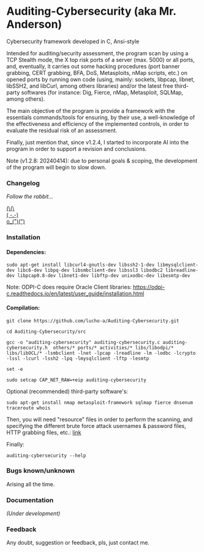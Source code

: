 # Auditing-Cybersecurity (aka Mr. Anderson)
Cybersecurity framework developed in C, Ansi-style

Intended for auditing/security assessment, the program scan by using a TCP Stealth mode, the X top risk ports of a server (max. 5000) or all ports, and, eventually, it carries out some hacking procedures (port banner grabbing, CERT grabbing, BFA, DoS, Metasploits, nMap scripts, etc.) on opened ports by running own code (using, mainly: sockets, libpcap, libnet, libSSH2, and libCurl, among others libraries) and/or the latest free third-party softwares (for instance: Dig, Fierce, nMap, Metasploit, SQLMap, among others).

The main objective of the program is provide a framework with the essentials commands/tools for ensuring, by their use, a well-knowledge of the effectiveness and efficiency of the implemented controls, in order to evaluate the residual risk of an assessment.

Finally, just mention that, since v1.2.4, I started to incorporate AI into the program in order to support a revision and conclusions.

Note (v1.2.8: 20240414): due to personal goals & scoping, the development of the program will begin to slow down.

<!-- ### BTW
For those folks who ask me if I will release the source code: yes, I will. Two reasons stop me right now: in first place, I'm not fully comfortable with the code. I've been re-organizing it, I have a lot of ideas, etc.. In second place (first?), I've been looking for a job since 2 years ago, I've had more than 40 interviews, and I didn't getting hire!, so, I’m not sure why I should give my work to the society for free if this shameless society is incapable to give a job to me! hhahah... anyway, as I said: take me patience, I will ;)
-->
### Changelog
_Follow the rabbit..._

[(\\(\\<br>( -.-)<br>o_(")(")](https://github.com/Lucho-A/Auditing-Cybersecurity/tree/master/changelog)
### Installation
<!--
[Download](https://github.com/Lucho-A/Auditing-Cybersecurity/releases/latest) the file, and use apt-get for resolving dependencies:
```
sudo apt-get install ./auditing-cybersecurity_X.X_X.deb
```
Note: if you already have installed the program, since v1.2.2, it's possible to perform the update executing:
```
sudo auditing-cybersecurity --update
```
-->
#### Dependencies:
```
sudo apt-get install libcurl4-gnutls-dev libssh2-1-dev libmysqlclient-dev libc6-dev libpq-dev libsmbclient-dev libssl3 libodbc2 libreadline-dev libpcap0.8-dev libnet1-dev libftp-dev unixodbc-dev libesmtp-dev
```
Note: ODPI-C does require Oracle Client libraries: https://odpi-c.readthedocs.io/en/latest/user_guide/installation.html

#### Compilation:
```
git clone https://github.com/lucho-a/Auditing-Cybersecurity.git
```
```
cd Auditing-Cybersecurity/src
```
```
gcc -o "auditing-cybersecurity" auditing-cybersecurity.c auditing-cybersecurity.h  others/* ports/* activities/* libs/libodpi/* libs/libOCL/* -lsmbclient -lnet -lpcap -lreadline -lm -lodbc -lcrypto -lssl -lcurl -lssh2 -lpq -lmysqlclient -lftp -lesmtp
```
```
set -e
```
```
sudo setcap CAP_NET_RAW=+eip auditing-cybersecurity
```
Optional (recommended) third-party software's:
```
sudo apt-get install nmap metasploit-framework sqlmap fierce dnsenum traceroute whois
```
Then, you will need "resource" files in order to perform the scanning, and specifying the different brute force attack usernames & password files, HTTP grabbing files, etc.: [link](https://github.com/Lucho-A/Auditing-Cybersecurity/tree/master/default_resources_files)

Finally:
```
auditing-cybersecurity --help
```
<!--
### Bonus Track
I backed up a WSL2 Ubuntu (22.04) image that I created for testing purposes. You can download it if you want:
```
ftp ftp://wsl_images:wsl_images@lucho-a.ddns.net:2121/wsl_images/wsl2-ubuntu-2204-lab-v1_0_0.tar
```
- (sudoer) system user: **mr-anderson:mr-anderson**

Althought there are few intentional issues in certain services, the vm does not pretend to be a kind of "challenge" for anybody, nor a complete testing environment, but only a kind of (backup) starting point for setting-up a testing lab under WSL2 system.

BTW, into the user's home, there is an script for setting up the network in case you've set a bridge connection before.
-->
<!-- ### Documentation about activity descriptions -->
<!-- You can find a brief description [here](https://github.com/Lucho-A/Auditing-Cybersecurity/blob/master/Auditing-Cybersecurity-README_v1.0.3.txt). -->
### Bugs known/unknown
Arising all the time.
### Documentation
_(Under development)_
### Feedback
Any doubt, suggestion or feedback, pls, just contact me.
<!--
### Screenshots:
<p align="center">

![imagen](https://github.com/Lucho-A/Auditing-Cybersecurity/assets/40904281/1ad0e052-b377-4976-a43b-fe4bd2839c31)

![imagen](https://github.com/Lucho-A/Auditing-Cybersecurity/assets/40904281/0918ffd8-451d-4b18-82fb-65899a567f11)

![imagen](https://github.com/Lucho-A/Auditing-Cybersecurity/assets/40904281/0c8bf57a-3efe-43b9-97a4-987444d0a7e9)

![imagen](https://github.com/Lucho-A/Auditing-Cybersecurity/assets/40904281/5d5b6d75-ff67-4806-a274-e95bda58469d)

![imagen](https://github.com/Lucho-A/Auditing-Cybersecurity/assets/40904281/7adfdfb6-63c2-44bc-8bd0-75806f81dba1)

</p>
-->
